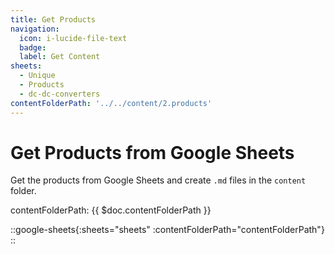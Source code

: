 ```yaml
---
title: Get Products
navigation:
  icon: i-lucide-file-text
  badge:
  label: Get Content
sheets:
  - Unique
  - Products
  - dc-dc-converters
contentFolderPath: '../../content/2.products'
---
```


# Get Products from Google Sheets

Get the products from Google Sheets and create `.md` files in the `content` folder.

contentFolderPath: <ProseCode>{{ $doc.contentFolderPath }}</ProseCode>

::google-sheets{:sheets="sheets" :contentFolderPath="contentFolderPath"}
::
